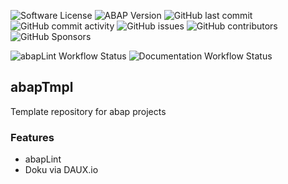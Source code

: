 
![Software License](https://img.shields.io/badge/license-MIT-brightgreen.svg?style=flat-square)
![ABAP Version](https://img.shields.io/badge/ABAP%20-7.50-brightgreen)
![GitHub last commit](https://img.shields.io/github/last-commit/abapTools/abapTmpl)
![GitHub commit activity](https://img.shields.io/github/commit-activity/m/abapTools/abapTmpl)
![GitHub issues](https://img.shields.io/github/issues/abapTools/abapTmpl)
![GitHub contributors](https://img.shields.io/github/contributors/abapTools/abapTmpl)
![GitHub Sponsors](https://img.shields.io/github/sponsors/abapTools)

![abapLint Workflow Status](https://img.shields.io/github/workflow/status/abapTools/abapTmpl/abaplint?label=abaplint)
![Documentation Workflow Status](https://img.shields.io/github/workflow/status/abapTools/abapTmpl/Documentation?label=Documentation)


## abapTmpl
Template repository for abap projects



### Features

- abapLint
- Doku via DAUX.io
